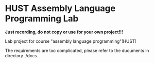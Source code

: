 # HUST Assembly Language Programming Lab

**Just recording, do not copy or use for your own project!!!**

Lab project for course "assembly language programming"(HUST)

The requirements are too complicated, please refer to the ducuments in directory ./docs